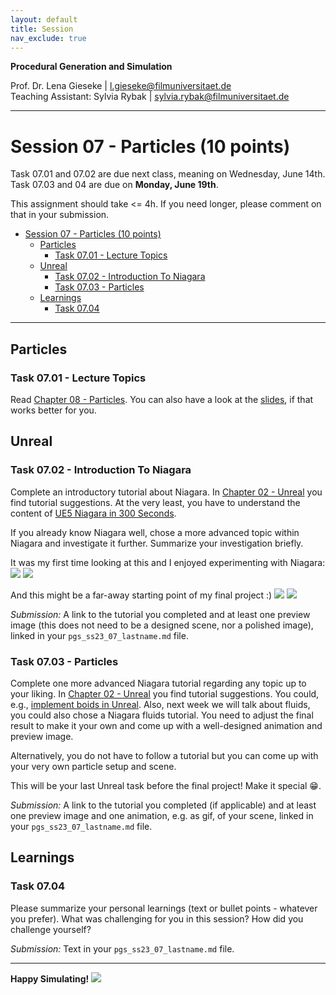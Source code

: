 ```yaml
---
layout: default
title: Session
nav_exclude: true
---
```


**Procedural Generation and Simulation**  


Prof. Dr. Lena Gieseke \| l.gieseke@filmuniversitaet.de  
Teaching Assistant: Sylvia Rybak \| sylvia.rybak@filmuniversitaet.de

---

# Session 07 - Particles (10 points)

Task 07.01 and 07.02 are due next class, meaning on Wednesday, June 14th. Task 07.03 and 04 are due on **Monday, June 19th**.

This assignment should take <= 4h. If you need longer, please comment on that in your submission.

* [Session 07 - Particles (10 points)](#session-07---particles-10-points)
    * [Particles](#particles)
        * [Task 07.01 - Lecture Topics](#task-0701---lecture-topics)
    * [Unreal](#unreal)
        * [Task 07.02 - Introduction To Niagara](#task-0702---introduction-to-niagara)
        * [Task 07.03 - Particles](#task-0703---particles)
    * [Learnings](#learnings)
        * [Task 07.04](#task-0704)


---

## Particles

### Task 07.01 - Lecture Topics

Read [Chapter 08 - Particles](../../02_scripts/pgs_ss23_08_particles_script.md). You can also have a look at the [slides](../../03_slides/pgs_ss23_07_slides.html), if that works better for you.


## Unreal

### Task 07.02 - Introduction To Niagara

Complete an introductory tutorial about Niagara. In [Chapter 02 - Unreal](../../02_scripts/pgs_ss23_02_unreal_script.md#tutorials-1) you find tutorial suggestions. At the very least, you have to understand the content of [UE5 Niagara in 300 Seconds](https://www.youtube.com/watch?v=Wxx_2ZLoKbI).

If you already know Niagara well, chose a more advanced topic within Niagara and investigate it further. Summarize your investigation briefly.

It was my first time looking at this and I enjoyed experimenting with Niagara:
![](img/1.png)
![](img/2.png)

And this might be a far-away starting point of my final project :)
![](img/3.png)
![](img/4.png)

*Submission:* A link to the tutorial you completed and at least one preview image (this does not need to be a designed scene, nor a polished image), linked in your `pgs_ss23_07_lastname.md` file.


### Task 07.03 - Particles

Complete one more advanced Niagara tutorial regarding any topic up to your liking. In [Chapter 02 - Unreal](../../02_scripts/pgs_ss23_02_unreal_script.md#tutorials-1) you find tutorial suggestions. You could, e.g., [implement boids in Unreal](https://www.youtube.com/watch?v=9iDA6WMqEyQ). Also, next week we will talk about fluids, you could also chose a Niagara fluids tutorial. You need to adjust the final result to make it your own and come up with a well-designed animation and preview image.

Alternatively, you do not have to follow a tutorial but you can come up with your very own particle setup and scene.

This will be your last Unreal task before the final project! Make it special 😁.

*Submission:* A link to the tutorial you completed (if applicable) and at least one preview image and one animation, e.g. as gif, of your scene, linked in your `pgs_ss23_07_lastname.md` file.


## Learnings

### Task 07.04

Please summarize your personal learnings (text or bullet points - whatever you prefer). What was challenging for you in this session? How did you challenge yourself?

*Submission:* Text in your `pgs_ss23_07_lastname.md` file.

---

**Happy Simulating!**
![](img/5.png)
